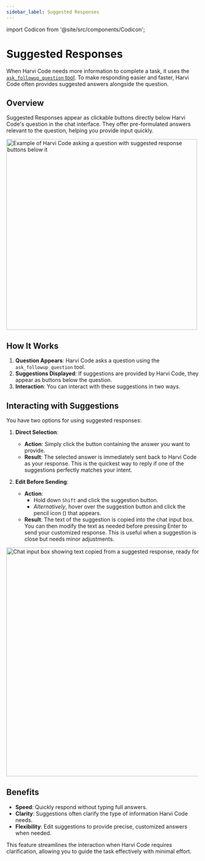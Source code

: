 ```yaml
---
sidebar_label: Suggested Responses
---
```


import Codicon from '@site/src/components/Codicon';

# Suggested Responses

When Harvi Code needs more information to complete a task, it uses the [`ask_followup_question` tool](/features/tools/ask-followup-question). To make responding easier and faster, Harvi Code often provides suggested answers alongside the question.

## Overview

Suggested Responses appear as clickable buttons directly below Harvi Code's question in the chat interface. They offer pre-formulated answers relevant to the question, helping you provide input quickly.

<img src="/docs/img/suggested-responses/suggested-responses.png" alt="Example of Harvi Code asking a question with suggested response buttons below it" width="500" />

## How It Works

1.  **Question Appears**: Harvi Code asks a question using the `ask_followup_question` tool.
2.  **Suggestions Displayed**: If suggestions are provided by Harvi Code, they appear as buttons below the question.
3.  **Interaction**: You can interact with these suggestions in two ways.

## Interacting with Suggestions

You have two options for using suggested responses:

1.  **Direct Selection**:

    - **Action**: Simply click the button containing the answer you want to provide.
    - **Result**: The selected answer is immediately sent back to Harvi Code as your response. This is the quickest way to reply if one of the suggestions perfectly matches your intent.

2.  **Edit Before Sending**:
    - **Action**:
        - Hold down `Shift` and click the suggestion button.
        - _Alternatively_, hover over the suggestion button and click the pencil icon (<Codicon name="edit" />) that appears.
    - **Result**: The text of the suggestion is copied into the chat input box. You can then modify the text as needed before pressing Enter to send your customized response. This is useful when a suggestion is close but needs minor adjustments.

<img src="/docs/img/suggested-responses/suggested-responses-1.png" alt="Chat input box showing text copied from a suggested response, ready for editing" width="600" />

## Benefits

- **Speed**: Quickly respond without typing full answers.
- **Clarity**: Suggestions often clarify the type of information Harvi Code needs.
- **Flexibility**: Edit suggestions to provide precise, customized answers when needed.

This feature streamlines the interaction when Harvi Code requires clarification, allowing you to guide the task effectively with minimal effort.
